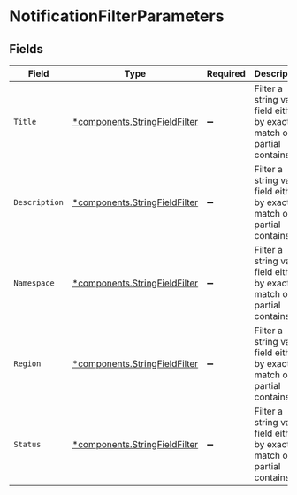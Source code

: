 # NotificationFilterParameters


## Fields

| Field                                                                         | Type                                                                          | Required                                                                      | Description                                                                   |
| ----------------------------------------------------------------------------- | ----------------------------------------------------------------------------- | ----------------------------------------------------------------------------- | ----------------------------------------------------------------------------- |
| `Title`                                                                       | [*components.StringFieldFilter](../../models/components/stringfieldfilter.md) | :heavy_minus_sign:                                                            | Filter a string value field either by exact match or partial contains.        |
| `Description`                                                                 | [*components.StringFieldFilter](../../models/components/stringfieldfilter.md) | :heavy_minus_sign:                                                            | Filter a string value field either by exact match or partial contains.        |
| `Namespace`                                                                   | [*components.StringFieldFilter](../../models/components/stringfieldfilter.md) | :heavy_minus_sign:                                                            | Filter a string value field either by exact match or partial contains.        |
| `Region`                                                                      | [*components.StringFieldFilter](../../models/components/stringfieldfilter.md) | :heavy_minus_sign:                                                            | Filter a string value field either by exact match or partial contains.        |
| `Status`                                                                      | [*components.StringFieldFilter](../../models/components/stringfieldfilter.md) | :heavy_minus_sign:                                                            | Filter a string value field either by exact match or partial contains.        |